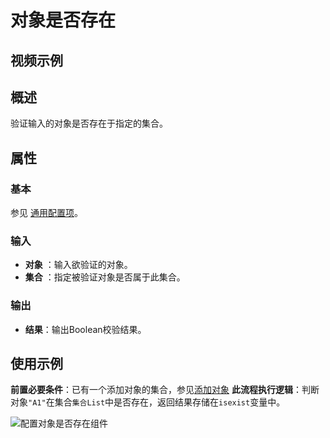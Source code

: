 # 对象是否存在

## 视频示例

## 概述

验证输入的对象是否存在于指定的集合。

## 属性

### 基本

参见 [通用配置项](../Appendix/CommonConfigurationItems.md)。

### 输入

- **对象** ：输入欲验证的对象。
- **集合** ：指定被验证对象是否属于此集合。

### 输出

- **结果**：输出Boolean校验结果。

## 使用示例

**前置必要条件**：已有一个添加对象的集合，参见[添加对象](../CollectionProcessing/AddToCollectionActivity.md)
**此流程执行逻辑**：判断对象`"A1"`在集合`集合List`中是否存在，返回结果存储在`isexist`变量中。

![配置对象是否存在组件](https://docimages.blob.core.chinacloudapi.cn/images/Activities/ExistsInCollectionActivity1.png)
